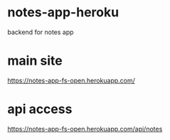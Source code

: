 # notes-app-heroku
backend for notes app

# main site
https://notes-app-fs-open.herokuapp.com/

# api access
https://notes-app-fs-open.herokuapp.com/api/notes
